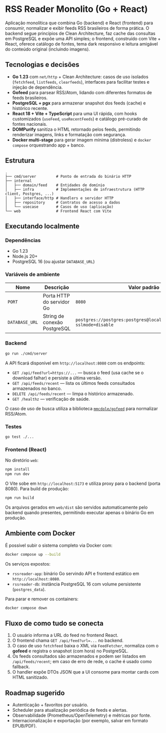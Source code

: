 # RSS Reader Monolito (Go + React)

Aplicação monolítica que combina Go (backend) e React (frontend) para consumir, normalizar e exibir feeds RSS brasileiros de forma prática. O backend segue princípios de Clean Architecture, faz cache das consultas em PostgreSQL e expõe uma API simples; o frontend, construído com Vite + React, oferece catálogo de fontes, tema dark responsivo e leitura amigável do conteúdo original (incluindo imagens).

## Tecnologias e decisões

- **Go 1.23** com `net/http` + Clean Architecture: casos de uso isolados (`fetchfeed`, `listfeeds`, `clearfeeds`), interfaces para facilitar testes e injeção de dependência.
- **Gofeed** para parsear RSS/Atom, lidando com diferentes formatos de feeds brasileiros.
- **PostgreSQL + pgx** para armazenar snapshot dos feeds (cache) e histórico recente.
- **React 18 + Vite + TypeScript** para uma UI rápida, com hooks customizados (`useFeed`, `useRecentFeeds`) e catálogo pré-curado de fontes nacionais.
- **DOMPurify** sanitiza o HTML retornado pelos feeds, permitindo renderizar imagens, links e formatação com segurança.
- **Docker multi-stage** para gerar imagem mínima (distroless) e `docker compose` orquestrando app + banco.

## Estrutura

```
.
├── cmd/server         # Ponto de entrada do binário HTTP
├── internal
│   ├── domain/feed    # Entidades de domínio
│   ├── infra          # Implementações de infraestrutura (HTTP client, Postgres, ...)
│   ├── interface/http # Handlers e servidor HTTP
│   ├── repository     # Contratos de acesso a dados
│   └── usecase        # Casos de uso (aplicação)
└── web                # Frontend React com Vite
```

## Executando localmente

### Dependências

- Go 1.23
- Node.js 20+
- PostgreSQL 16 (ou ajustar `DATABASE_URL`)

### Variáveis de ambiente

| Nome | Descrição | Valor padrão |
|------|-----------|--------------|
| `PORT` | Porta HTTP do servidor Go | `8080` |
| `DATABASE_URL` | String de conexão PostgreSQL | `postgres://postgres:postgres@localhost:5432/rssreader?sslmode=disable` |

### Backend

```bash
go run ./cmd/server
```

A API ficará disponível em `http://localhost:8080` com os endpoints:

- `GET /api/feed?url=https://...` — busca o feed (usa cache se o download falhar) e persiste a última versão.
- `GET /api/feeds/recent` — lista os últimos feeds consultados armazenados no banco.
- `DELETE /api/feeds/recent` — limpa o histórico armazenado.
- `GET /healthz` — verificação de saúde.

O caso de uso de busca utiliza a biblioteca [`mmcdole/gofeed`](https://github.com/mmcdole/gofeed) para normalizar RSS/Atom.

### Testes

```bash
go test ./...
```

### Frontend (React)

No diretório `web`:

```bash
npm install
npm run dev
```

O Vite sobe em `http://localhost:5173` e utiliza proxy para o backend (porta 8080). Para build de produção:

```bash
npm run build
```

Os arquivos gerados em `web/dist` são servidos automaticamente pelo backend quando presentes, permitindo executar apenas o binário Go em produção.

## Ambiente com Docker

É possível subir o sistema completo via Docker com:

```bash
docker compose up --build
```

Os serviços expostos:

- `rssreader-app`: binário Go servindo API e frontend estático em `http://localhost:8080`.
- `rssreader-db`: instância PostgreSQL 16 com volume persistente (`postgres_data`).

Para parar e remover os containers:

```bash
docker compose down
```

## Fluxo de como tudo se conecta

1. O usuário informa a URL do feed no frontend React.
2. O frontend chama `GET /api/feed?url=...` no backend.
3. O caso de uso `fetchfeed` baixa o XML via `FeedFetcher`, normaliza com o **gofeed** e registra o snapshot (com hora) no PostgreSQL.
4. Os feeds consultados são armazenados e podem ser listados em `/api/feeds/recent`; em caso de erro de rede, o cache é usado como fallback.
5. O handler expõe DTOs JSON que a UI consome para montar cards com HTML sanitizado.

## Roadmap sugerido

- Autenticação + favoritos por usuário.
- Scheduler para atualização periódica de feeds e alertas.
- Observabilidade (Prometheus/OpenTelemetry) e métricas por fonte.
- Internacionalização e exportação (por exemplo, salvar em formato EPUB/PDF).
